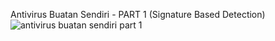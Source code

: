 Antivirus Buatan Sendiri - PART 1 (Signature Based Detection)
![antivirus buatan sendiri part 1](https://cdn-images-1.medium.com/v2/resize:fit:533/1*2J3ycm851UKet3YCFvi-aA.gif)